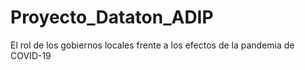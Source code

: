 # Proyecto_Dataton_ADIP
El rol de los gobiernos locales frente a los efectos de la pandemia de COVID-19
